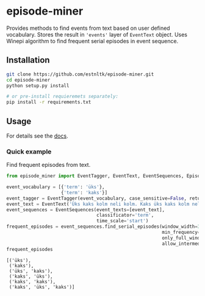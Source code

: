 
# episode-miner

Provides methods to find events from text based on user defined vocabulary. Stores the result in ```'events'``` layer of ```EventText``` object. Uses Winepi algorithm to find frequent serial episodes in event sequence.

## Installation
```bash
git clone https://github.com/estnltk/episode-miner.git
cd episode-miner
python setup.py install

# or pre-install requieremets separately: 
pip install -r requirements.txt
```
## Usage
For details see the [docs](docs).
### Quick example
Find frequent episodes from text.


```python
from episode_miner import EventTagger, EventText, EventSequences, Episode, Episodes

event_vocabulary = [{'term': 'üks'}, 
                    {'term': 'kaks'}]    
event_tagger = EventTagger(event_vocabulary, case_sensitive=False, return_layer=True)
event_text = EventText('Üks kaks kolm neli kolm. Kaks üks kaks kolm neli kolm üks kaks.', event_tagger=event_tagger)
event_sequences = EventSequences(event_texts=[event_text], 
                                 classificator='term', 
                                 time_scale='start')
frequent_episodes = event_sequences.find_serial_episodes(window_width=31, 
                                                         min_frequency=0.3, 
                                                         only_full_windows=False, 
                                                         allow_intermediate_events=True)
frequent_episodes
```




    [('üks'),
     ('kaks'),
     ('üks', 'kaks'),
     ('kaks', 'üks'),
     ('kaks', 'kaks'),
     ('kaks', 'üks', 'kaks')]


